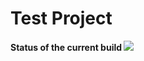 <html>
<head></head>
<h1>Test Project</h1>
<p><b>Status of the current build </b><img src="https://cidd.davis.software/buildStatus/icon?job=Test%20Project"></html>
